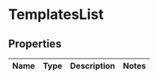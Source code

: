 # TemplatesList

## Properties
Name | Type | Description | Notes
------------ | ------------- | ------------- | -------------
